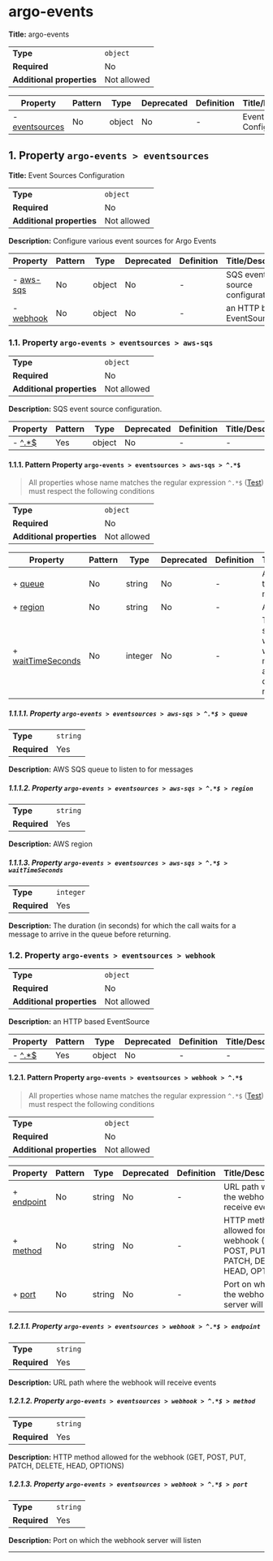 # argo-events

**Title:** argo-events

|                           |             |
| ------------------------- | ----------- |
| **Type**                  | `object`    |
| **Required**              | No          |
| **Additional properties** | Not allowed |

| Property                         | Pattern | Type   | Deprecated | Definition | Title/Description           |
| -------------------------------- | ------- | ------ | ---------- | ---------- | --------------------------- |
| - [eventsources](#eventsources ) | No      | object | No         | -          | Event Sources Configuration |

## <a name="eventsources"></a>1. Property `argo-events > eventsources`

**Title:** Event Sources Configuration

|                           |             |
| ------------------------- | ----------- |
| **Type**                  | `object`    |
| **Required**              | No          |
| **Additional properties** | Not allowed |

**Description:** Configure various event sources for Argo Events

| Property                            | Pattern | Type   | Deprecated | Definition | Title/Description               |
| ----------------------------------- | ------- | ------ | ---------- | ---------- | ------------------------------- |
| - [aws-sqs](#eventsources_aws-sqs ) | No      | object | No         | -          | SQS event source configuration. |
| - [webhook](#eventsources_webhook ) | No      | object | No         | -          | an HTTP based EventSource       |

### <a name="eventsources_aws-sqs"></a>1.1. Property `argo-events > eventsources > aws-sqs`

|                           |             |
| ------------------------- | ----------- |
| **Type**                  | `object`    |
| **Required**              | No          |
| **Additional properties** | Not allowed |

**Description:** SQS event source configuration.

| Property                                  | Pattern | Type   | Deprecated | Definition | Title/Description |
| ----------------------------------------- | ------- | ------ | ---------- | ---------- | ----------------- |
| - [^.*$](#eventsources_aws-sqs_pattern1 ) | Yes     | object | No         | -          | -                 |

#### <a name="eventsources_aws-sqs_pattern1"></a>1.1.1. Pattern Property `argo-events > eventsources > aws-sqs > ^.*$`
> All properties whose name matches the regular expression
```^.*$``` ([Test](https://regex101.com/?regex=%5E.%2A%24))
must respect the following conditions

|                           |             |
| ------------------------- | ----------- |
| **Type**                  | `object`    |
| **Required**              | No          |
| **Additional properties** | Not allowed |

| Property                                                             | Pattern | Type    | Deprecated | Definition | Title/Description                                                                                         |
| -------------------------------------------------------------------- | ------- | ------- | ---------- | ---------- | --------------------------------------------------------------------------------------------------------- |
| + [queue](#eventsources_aws-sqs_pattern1_queue )                     | No      | string  | No         | -          | AWS SQS queue to listen to for messages                                                                   |
| + [region](#eventsources_aws-sqs_pattern1_region )                   | No      | string  | No         | -          | AWS region                                                                                                |
| + [waitTimeSeconds](#eventsources_aws-sqs_pattern1_waitTimeSeconds ) | No      | integer | No         | -          | The duration (in seconds) for which the call waits for a message to arrive in the queue before returning. |

##### <a name="eventsources_aws-sqs_pattern1_queue"></a>1.1.1.1. Property `argo-events > eventsources > aws-sqs > ^.*$ > queue`

|              |          |
| ------------ | -------- |
| **Type**     | `string` |
| **Required** | Yes      |

**Description:** AWS SQS queue to listen to for messages

##### <a name="eventsources_aws-sqs_pattern1_region"></a>1.1.1.2. Property `argo-events > eventsources > aws-sqs > ^.*$ > region`

|              |          |
| ------------ | -------- |
| **Type**     | `string` |
| **Required** | Yes      |

**Description:** AWS region

##### <a name="eventsources_aws-sqs_pattern1_waitTimeSeconds"></a>1.1.1.3. Property `argo-events > eventsources > aws-sqs > ^.*$ > waitTimeSeconds`

|              |           |
| ------------ | --------- |
| **Type**     | `integer` |
| **Required** | Yes       |

**Description:** The duration (in seconds) for which the call waits for a message to arrive in the queue before returning.

### <a name="eventsources_webhook"></a>1.2. Property `argo-events > eventsources > webhook`

|                           |             |
| ------------------------- | ----------- |
| **Type**                  | `object`    |
| **Required**              | No          |
| **Additional properties** | Not allowed |

**Description:** an HTTP based EventSource

| Property                                  | Pattern | Type   | Deprecated | Definition | Title/Description |
| ----------------------------------------- | ------- | ------ | ---------- | ---------- | ----------------- |
| - [^.*$](#eventsources_webhook_pattern1 ) | Yes     | object | No         | -          | -                 |

#### <a name="eventsources_webhook_pattern1"></a>1.2.1. Pattern Property `argo-events > eventsources > webhook > ^.*$`
> All properties whose name matches the regular expression
```^.*$``` ([Test](https://regex101.com/?regex=%5E.%2A%24))
must respect the following conditions

|                           |             |
| ------------------------- | ----------- |
| **Type**                  | `object`    |
| **Required**              | No          |
| **Additional properties** | Not allowed |

| Property                                               | Pattern | Type   | Deprecated | Definition | Title/Description                                                                  |
| ------------------------------------------------------ | ------- | ------ | ---------- | ---------- | ---------------------------------------------------------------------------------- |
| + [endpoint](#eventsources_webhook_pattern1_endpoint ) | No      | string | No         | -          | URL path where the webhook will receive events                                     |
| + [method](#eventsources_webhook_pattern1_method )     | No      | string | No         | -          | HTTP method allowed for the webhook (GET, POST, PUT, PATCH, DELETE, HEAD, OPTIONS) |
| + [port](#eventsources_webhook_pattern1_port )         | No      | string | No         | -          | Port on which the webhook server will listen                                       |

##### <a name="eventsources_webhook_pattern1_endpoint"></a>1.2.1.1. Property `argo-events > eventsources > webhook > ^.*$ > endpoint`

|              |          |
| ------------ | -------- |
| **Type**     | `string` |
| **Required** | Yes      |

**Description:** URL path where the webhook will receive events

##### <a name="eventsources_webhook_pattern1_method"></a>1.2.1.2. Property `argo-events > eventsources > webhook > ^.*$ > method`

|              |          |
| ------------ | -------- |
| **Type**     | `string` |
| **Required** | Yes      |

**Description:** HTTP method allowed for the webhook (GET, POST, PUT, PATCH, DELETE, HEAD, OPTIONS)

##### <a name="eventsources_webhook_pattern1_port"></a>1.2.1.3. Property `argo-events > eventsources > webhook > ^.*$ > port`

|              |          |
| ------------ | -------- |
| **Type**     | `string` |
| **Required** | Yes      |

**Description:** Port on which the webhook server will listen

----------------------------------------------------------------------------------------------------------------------------
